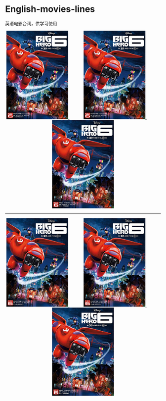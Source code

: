 # English-movies-lines

英语电影台词，供学习使用

<div align=center>
    <a href="">
        <img src="pics/bighero6.jpg" width=200 title="超能陆战队">
    </a>
    &emsp;&emsp;&emsp;
    <a href="">
        <img src="pics/bighero6.jpg" width=200>
    </a>
    &emsp;&emsp;&emsp;
    <a href="">
        <img src="pics/bighero6.jpg" width=200>
    </a>
</div>

<hr>

<div align=center>
    <a href="">
        <img src="pics/bighero6.jpg" width=200>
    </a>
    &emsp;&emsp;&emsp;
    <a href="">
        <img src="pics/bighero6.jpg" width=200>
    </a>
    &emsp;&emsp;&emsp;
    <a href="">
        <img src="pics/bighero6.jpg" width=200>
    </a>
</div>
